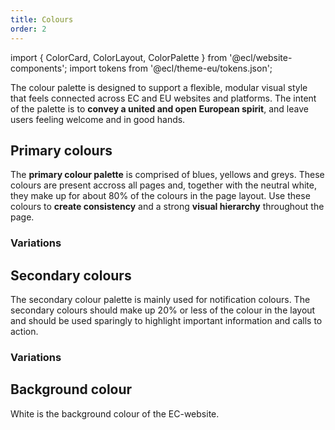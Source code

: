```yaml
---
title: Colours
order: 2
---
```


import { ColorCard, ColorLayout, ColorPalette } from '@ecl/website-components';
import tokens from '@ecl/theme-eu/tokens.json';

The colour palette is designed to support a flexible, modular visual style that feels connected across EC and EU websites and platforms. The intent of the palette is to **convey a united and open European spirit**, and leave users feeling welcome and in good hands.

## Primary colours

The **primary colour palette** is comprised of blues, yellows and greys. These colours are present accross all pages and, together with the neutral white, they make up for about 80% of the colours in the page layout. Use these colours to **create consistency** and a strong **visual hierarchy** throughout the page.

<ColorLayout>
  <ColorCard tokens={tokens} name="COLOR_PRIMARY" />
  <ColorCard tokens={tokens} name="COLOR_SECONDARY" />
  <ColorCard tokens={tokens} name="COLOR_TEXT" />
</ColorLayout>

### Variations

<ColorLayout>
  <ColorPalette tokens={tokens} category="color.variations.1" />
  <ColorPalette tokens={tokens} category="color.variations.2" />
  <ColorPalette tokens={tokens} category="color.variations.3" />
</ColorLayout>

## Secondary colours

The secondary colour palette is mainly used for notification colours. The secondary colours should make up 20% or less of the colour in the layout and should be used sparingly to highlight important information and calls to action.

<ColorLayout>
  <ColorCard tokens={tokens} name="COLOR_ACCENT_BLUE_100" />
  <ColorCard tokens={tokens} name="COLOR_ACCENT_BLUE_30" />
</ColorLayout>

<ColorLayout cols="12 m-3">
  <ColorCard tokens={tokens} name="COLOR_RED" />
  <ColorCard tokens={tokens} name="COLOR_ORANGE" />
  <ColorCard tokens={tokens} name="COLOR_GREEN" />
  <ColorCard tokens={tokens} name="COLOR_PURPLE" />
</ColorLayout>

### Variations

<ColorLayout cols="12 m-3">
  <ColorPalette tokens={tokens} category="color.variations.5" />
  <ColorPalette tokens={tokens} category="color.variations.6" />
  <ColorPalette tokens={tokens} category="color.variations.7" />
  <ColorPalette tokens={tokens} category="color.variations.8" />
</ColorLayout>

## Background colour

White is the background colour of the EC-website.

<ColorLayout>
  <ColorCard tokens={tokens} name="COLOR_WHITE_100" />
</ColorLayout>
